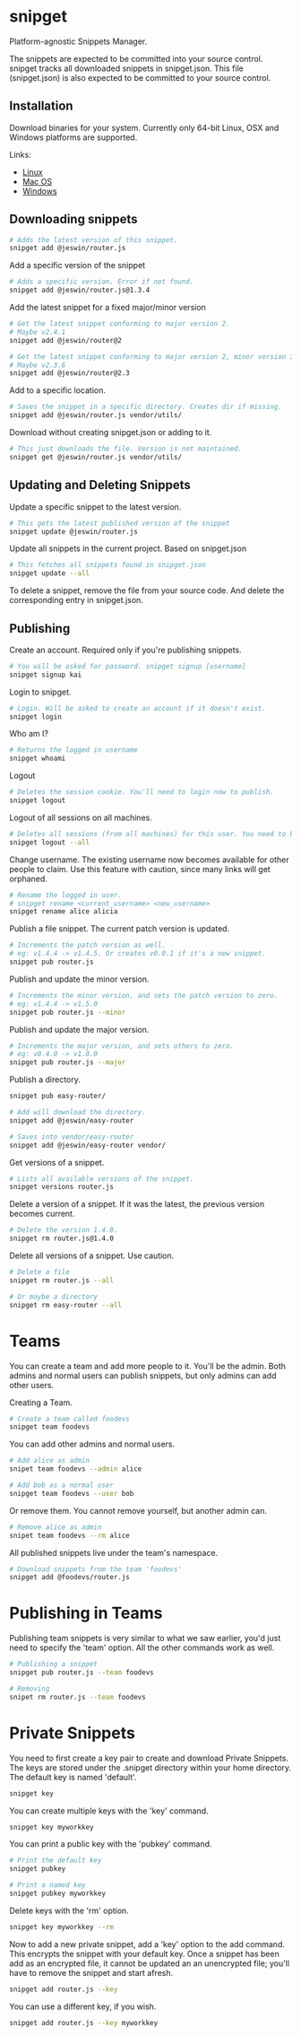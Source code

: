 # snipget

Platform-agnostic Snippets Manager.

The snippets are expected to be committed into your source control. snipget tracks all downloaded snippets in snipget.json. This file (snipget.json) is also expected to be committed to your source control.

## Installation

Download binaries for your system. Currently only 64-bit Linux, OSX and Windows platforms are supported. 

Links:
- [Linux](https://snipget.com/download/linux)
- [Mac OS](https://snipget.com/download/osx)
- [Windows](https://snipget.com/download/windows)

## Downloading snippets

```sh
# Adds the latest version of this snippet.
snipget add @jeswin/router.js
```

Add a specific version of the snippet

```sh
# Adds a specific version. Error if not found.
snipget add @jeswin/router.js@1.3.4
```

Add the latest snippet for a fixed major/minor version

```sh
# Get the latest snippet conforming to major version 2.
# Maybe v2.4.1
snipget add @jeswin/router@2

# Get the latest snippet conforming to major version 2, minor version 3.
# Maybe v2.3.6
snipget add @jeswin/router@2.3
```

Add to a specific location.

```sh
# Saves the snippet in a specific directory. Creates dir if missing.
snipget add @jeswin/router.js vendor/utils/
```

Download without creating snipget.json or adding to it.

```sh
# This just downloads the file. Version is not maintained.
snipget get @jeswin/router.js vendor/utils/
```

## Updating and Deleting Snippets

Update a specific snippet to the latest version.

```sh
# This gets the latest published version of the snippet
snipget update @jeswin/router.js
```

Update all snippets in the current project. Based on snipget.json

```sh
# This fetches all snippets found in snipget.json
snipget update --all
```

To delete a snippet, remove the file from your source code.
And delete the corresponding entry in snipget.json.

## Publishing

Create an account. Required only if you're publishing snippets.

```sh
# You will be asked for password. snipget signup [username]
snipget signup kai
```

Login to snipget. 

```sh
# Login. Will be asked to create an account if it doesn't exist.
snipget login
```

Who am I?

```sh
# Returns the logged in username
snipget whoami
```

Logout

```sh
# Deletes the session cookie. You'll need to login now to publish.
snipget logout
```

Logout of all sessions on all machines.

```sh
# Deletes all sessions (from all machines) for this user. You need to be online.
snipget logout --all
```

Change username. The existing username now becomes available for other people to claim. Use this feature with caution, since many links will get orphaned.

```sh
# Rename the logged in user.
# snipget rename <current_username> <new_username>
snipget rename alice alicia
```

Publish a file snippet. The current patch version is updated.

```sh
# Increments the patch version as well.
# eg: v1.4.4 -> v1.4.5. Or creates v0.0.1 if it's a new snippet.
snipget pub router.js
```

Publish and update the minor version.

```sh
# Increments the minor version, and sets the patch version to zero.
# eg: v1.4.4 -> v1.5.0
snipget pub router.js --minor
```

Publish and update the major version.

```sh
# Increments the major version, and sets others to zero.
# eg: v0.4.0 -> v1.0.0
snipget pub router.js --major
```

Publish a directory. 

```sh
snipget pub easy-router/

# Add will download the directory.
snipget add @jeswin/easy-router

# Saves into vendor/easy-router
snipget add @jeswin/easy-router vendor/
```

Get versions of a snippet.

```sh
# Lists all available versions of the snippet.
snipget versions router.js
```

Delete a version of a snippet. If it was the latest, the previous version becomes current.

```sh
# Delete the version 1.4.0.
snipget rm router.js@1.4.0
```

Delete all versions of a snippet. Use caution.

```sh
# Delete a file
snipget rm router.js --all

# Or maybe a directory
snipget rm easy-router --all
```

# Teams

You can create a team and add more people to it. You'll be the admin. Both admins and normal users can publish snippets, but only admins can add other users.

Creating a Team.

```sh
# Create a team called foodevs
snipget team foodevs
```

You can add other admins and normal users.

```sh
# Add alice as admin
snipet team foodevs --admin alice

# Add bob as a normal user
snipget team foodevs --user bob
```

Or remove them. You cannot remove yourself, but another admin can.

```sh
# Remove alice as admin
snipet team foodevs --rm alice
```

All published snippets live under the team's namespace.

```sh
# Download snippets from the team 'foodevs'
snipget add @foodevs/router.js
```

# Publishing in Teams

Publishing team snippets is very similar to what we saw earlier, you'd just need to specify the 'team' option. All the other commands work as well.

```sh
# Publishing a snippet
snipget pub router.js --team foodevs
```

```sh
# Removing
snipet rm router.js --team foodevs
```

# Private Snippets

You need to first create a key pair to create and download Private Snippets.
The keys are stored under the .snipget directory within your home directory. The default key is named 'default'.

```sh
snipget key
```

You can create multiple keys with the 'key' command.

```sh
snipget key myworkkey
```

You can print a public key with the 'pubkey' command.

```sh
# Print the default key
snipget pubkey

# Print a named key
snipget pubkey myworkkey
```

Delete keys with the 'rm' option.

```sh
snipget key myworkkey --rm
```

Now to add a new private snippet, add a 'key' option to the add command. This encrypts the snippet with your default key. Once a snippet has been add as an encrypted file, it cannot be updated an an unencrypted file; you'll have to remove the snippet and start afresh.

```sh
snipget add router.js --key
```

You can use a different key, if you wish.

```sh
snipget add router.js --key myworkkey
```

